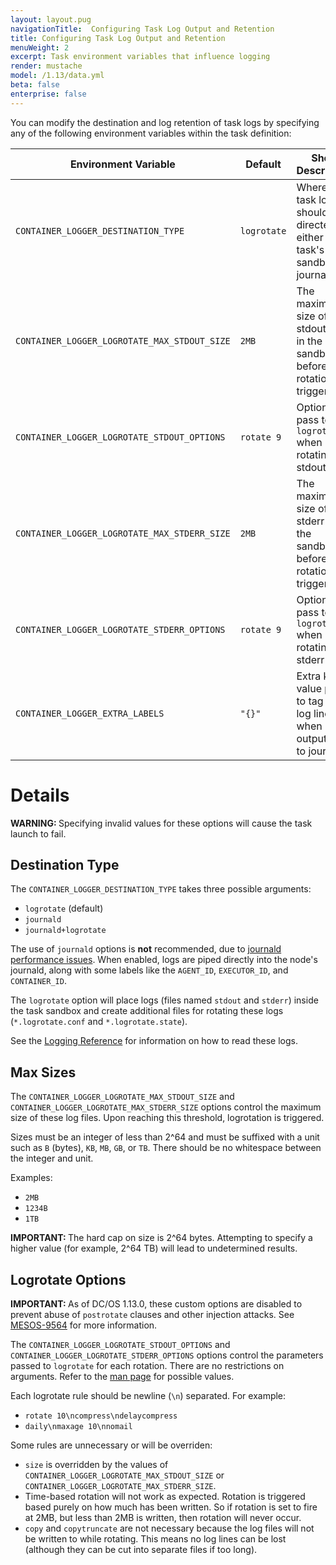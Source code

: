 ```yaml
---
layout: layout.pug
navigationTitle:  Configuring Task Log Output and Retention
title: Configuring Task Log Output and Retention
menuWeight: 2
excerpt: Task environment variables that influence logging
render: mustache
model: /1.13/data.yml
beta: false
enterprise: false
---
```



You can modify the destination and log retention of task logs
by specifying any of the following environment variables within
the task definition:

| Environment Variable | Default | Short Description |
|----------------------|---------|-------------------|
| `CONTAINER_LOGGER_DESTINATION_TYPE`          | `logrotate` | Where the task logs should be directed: either the task's sandbox or journald. |
| `CONTAINER_LOGGER_LOGROTATE_MAX_STDOUT_SIZE` | `2MB`       | The maximum size of the stdout file in the sandbox before log rotation is triggered. |
| `CONTAINER_LOGGER_LOGROTATE_STDOUT_OPTIONS`  | `rotate 9`  | Options to pass to `logrotate` when rotating the stdout file. |
| `CONTAINER_LOGGER_LOGROTATE_MAX_STDERR_SIZE` | `2MB`       | The maximum size of the stderr file in the sandbox before log rotation is triggered. |
| `CONTAINER_LOGGER_LOGROTATE_STDERR_OPTIONS`  | `rotate 9`  | Options to pass to `logrotate` when rotating the stderr file. |
| `CONTAINER_LOGGER_EXTRA_LABELS`              | `"{}"`      | Extra key-value pairs to tag each log line when outputting to journald. |


# Details

<p class="message--warning"><strong>WARNING: </strong>Specifying invalid values for these options will cause the task
launch to fail.</p>

## Destination Type

The `CONTAINER_LOGGER_DESTINATION_TYPE` takes three possible arguments:

* `logrotate` (default)
* `journald`
* `journald+logrotate`

The use of `journald` options is **not** recommended, due to
[journald performance issues](https://github.com/systemd/systemd/issues/5102).
When enabled, logs are piped directly into the node's journald, along
with some labels like the `AGENT_ID`, `EXECUTOR_ID`, and `CONTAINER_ID`.

The `logrotate` option will place logs (files named `stdout` and `stderr`)
inside the task sandbox and create additional files for rotating these
logs (`*.logrotate.conf` and `*.logrotate.state`).

See the [Logging Reference](/mesosphere/dcos/1.13/monitoring/logging/logging-reference/)
for information on how to read these logs.

## Max Sizes

The `CONTAINER_LOGGER_LOGROTATE_MAX_STDOUT_SIZE` and
`CONTAINER_LOGGER_LOGROTATE_MAX_STDERR_SIZE` options control the maximum
size of these log files.  Upon reaching this threshold, logrotation
is triggered.

Sizes must be an integer of less than 2^64 and must be suffixed with a
unit such as `B` (bytes), `KB`, `MB`, `GB`, or `TB`.  There should be no
whitespace between the integer and unit.

Examples:

* `2MB`
* `1234B`
* `1TB`

<p class="message--important"><strong>IMPORTANT: </strong>The hard cap on size is 2^64 bytes.  Attempting to specify a higher
value (for example, 2^64 TB) will lead to undetermined results.</p>

## Logrotate Options

<p class="message--important"><strong>IMPORTANT: </strong>
As of DC/OS 1.13.0, these custom options are disabled to prevent abuse
of <code>postrotate</code> clauses and other injection attacks.
See <a href="https://issues.apache.org/jira/browse/MESOS-9564">MESOS-9564</a>
for more information.</p>

The `CONTAINER_LOGGER_LOGROTATE_STDOUT_OPTIONS` and
`CONTAINER_LOGGER_LOGROTATE_STDERR_OPTIONS` options control the parameters
passed to `logrotate` for each rotation.  There are no restrictions on
arguments.  Refer to the [man page](https://linux.die.net/man/8/logrotate)
for possible values.

Each logrotate rule should be newline (`\n`) separated.  For example:

* `rotate 10\ncompress\ndelaycompress`
* `daily\nmaxage 10\nnomail`

Some rules are unnecessary or will be overriden:

* `size` is overridden by the values of
  `CONTAINER_LOGGER_LOGROTATE_MAX_STDOUT_SIZE`
  or `CONTAINER_LOGGER_LOGROTATE_MAX_STDERR_SIZE`.
* Time-based rotation will not work as expected.  Rotation is triggered
  based purely on how much has been written.  So if rotation is set
  to fire at 2MB, but less than 2MB is written, then rotation will never
  occur.
* `copy` and `copytruncate` are not necessary because the log files
  will not be written to while rotating.  This means no log lines
  can be lost (although they can be cut into separate files if too long).
